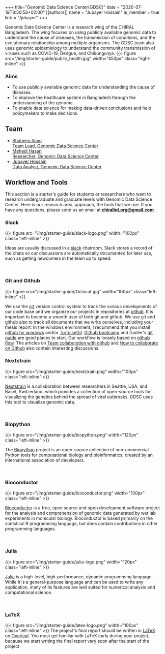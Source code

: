 +++
title="Genomic Data Science Center(GDSC)"
date = "2020-07-19T8:50:58+02:00"
[[authors]]
    name = "Jubayer Hossain"
    is_member = true
    link = "/jubayer"
+++

Genomic Data Science Center is a research wing of the CHIRAL Bangladesh. The wing focuses on using publicly available genomic data to understand the cause of diseases, the transmission of conditions, and the evolutionary relationship among multiple organisms. The GDSC team also uses genomic epidemiology to understand the community transmission of viruses such as COVID-19, Dengue, and Chikungunya.
{{< figure src="/img/starter-guide/public_health.jpg" width="450px" class="right-inline" >}}




### Aims
- To use publicly available genomic data for understanding the cause of diseases.
- To improve the healthcare system in Bangladesh through the understanding of the genome.
- To enable data science for making data-driven conclusions and help policymakers to make decisions.

## Team
- [Shaheen Alam <br> Team Lead, Genomic Data Science Center](https://hdrobd.org/member/shaheen_alam/)
- [Mehedi Hasan <br> Researcher, Genomic Data Science Center](https://hdrobd.org/member/mehedi_hasan/)
- [Jubayer Hossain <br> Data Analyst, Genomic Data Science Center](https://hdrobd.org/member/jubayer_hossain/)


## Workflow and Tools

This section is a starter's guide for students or researchers who want to research undergraduate and graduate levels with Genomic Data Science Center. Here is our research area, approach, the tools that we use. If you have any questions, please send us an email at **chiralbd.org@gmail.com**


### Slack

{{< figure src="/img/starter-guide/slack-logo.png" width="100px"
class="left-inline" >}}

Ideas are usually discussed in a [slack](https://slack.com/) chatroom. Slack stores a record of the chats so our discussions are automatically documented for later use, such as getting newcomers in the team up to speed.

<br />

### Git and Github

{{< figure src="/img/starter-guide/Octocat.jpg" width="100px" class="left-inline" >}}

 We use the [git](http://git-scm.com) version control system to track the various developments of our code base and we organize our projects in repositories at [github](http://github.com). It is important to become a smooth user of both git and github. We use git and github also to track all documents that we write ourselves, including your thesis report. In the windows environment, I recommend that you install [github for windows](http://windows.github.com/) and/or [TortoiseGit](http://code.google.com/p/tortoisegit/).  [Github bootcamp](https://help.github.com/articles/set-up-git) and Dudler's [git guide](http://rogerdudler.github.com/git-guide/) are good places to start. Our workflow is loosely based on [github flow](http://scottchacon.com/2011/08/31/github-flow.html). The articles on [Team collaboration with github](http://net.tutsplus.com/articles/general/team-collaboration-with-github/) and [How to collaborate on Github](http://code.tutsplus.com/tutorials/how-to-collaborate-on-github--net-34267) also contain interesting discussions.


### Nextstrain

{{< figure src="/img/starter-guide/nextstrain.png" width="100px" class="left-inline" >}}

[Nextstrain](https://nextstrain.org/) is a collaboration between researchers in Seattle, USA, and Basel, Switzerland, which provides a collection of open-source tools for visualizing the genetics behind the spread of viral outbreaks. GDSC uses this tool to visualize genomic data.

<br>

### Biopython

{{< figure src="/img/starter-guide/biopython.png" width="120px" class="left-inline" >}}

The [Biopython](https://biopython.org/) project is an open-source collection of non-commercial Python tools for computational biology and bioinformatics, created by an international association of developers.

<br>

### Bioconductor

{{< figure src="/img/starter-guide/bioconductor.png" width="100px" class="left-inline" >}}

[Bioconductor](https://www.bioconductor.org/) is a free, open source and open development software project for the analysis and comprehension of genomic data generated by wet lab experiments in molecular biology. Bioconductor is based primarily on the statistical R programming language, but does contain contributions in other programming languages.

<br>

### Julia

{{< figure src="/img/starter-guide/julia-logo.png" width="120px" class="left-inline" >}}

[Julia](https://julialang.org/) is a high-level, high-performance, dynamic programming language. While it is a general-purpose language and can be used to write any application, many of its features are well suited for numerical analysis and computational science.

<br>

### LaTeX

{{< figure src="/img/starter-guide/latex-logo.png" width="100px" class="left-inline" >}}
The project's final report should be written in [LaTeX](http://www.latex-project.org/) on [Overleaf](https://www.overleaf.com/). You must get familiar with LaTeX early during your project, because we start writing the final report very soon after the start of the project.

